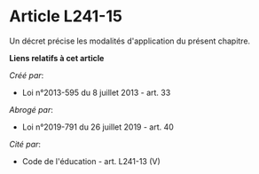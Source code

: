 # Article L241-15

Un décret précise les modalités d'application du présent chapitre.

**Liens relatifs à cet article**

_Créé par_:

  - Loi n°2013-595 du 8 juillet 2013 - art. 33

_Abrogé par_:

  - Loi n°2019-791 du 26 juillet 2019 - art. 40

_Cité par_:

  - Code de l'éducation - art. L241-13 (V)
